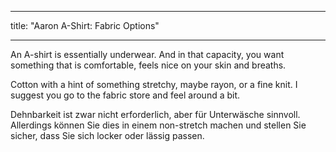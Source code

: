 - - -
title: "Aaron A-Shirt: Fabric Options"
- - -

An A-shirt is essentially underwear. And in that capacity, you want something that is comfortable, feels nice on your skin and breaths.

Cotton with a hint of something stretchy, maybe rayon, or a fine knit. I suggest you go to the fabric store and feel around a bit.

<Note>

Dehnbarkeit ist zwar nicht erforderlich, aber für Unterwäsche sinnvoll. Allerdings können Sie dies in einem non-stretch machen und stellen Sie sicher, dass Sie sich locker oder lässig passen.

</Note>
